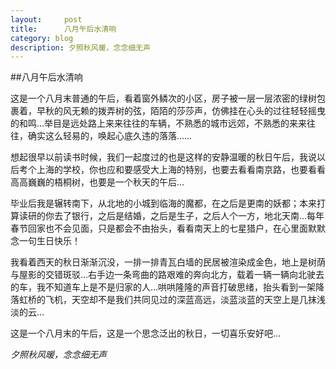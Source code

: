 ```yaml
---
layout:     post
title:      八月午后水清响
category: blog
description: 夕照秋风暖，念念细无声
---
```

##八月午后水清响

  这是一个八月末普通的午后，看着窗外鳞次的小区，房子被一层一层浓密的绿树包裹着，早秋的风无赖的拨弄树的弦，陌陌的莎莎声，仿佛挂在心头的过往轻轻摇曳的和鸣…举目是远处路上来来往往的车辆，不熟悉的城市远郊，不熟悉的来来往往，确实这么轻易的，唤起心底久违的落落……

想起很早以前读书时候，我们一起度过的也是这样的安静温暖的秋日午后，我说以后考个上海的学校，你也应和要感受大上海的特别，也要去看看南京路，也要看看高高巍巍的梧桐树，也要是一个秋天的午后…

毕业后我是辗转南下，从北地的小城到临海的魔都，在之后是更南的妖都；本来打算读研的你去了银行，之后是结婚，之后是生子，之后人个一方，地北天南…每年春节回家也不会见面，只是都会不由抬头，看看南天上的七星猎户，在心里面默默念一句生日快乐！

我看着西天的秋日渐渐沉没，一排一排青瓦白墙的民居被渲染成金色，地上是树荫与屋影的交错斑驳…右手边一条弯曲的路艰难的奔向北方，载着一辆一辆向北驶去的车，我不知道车上是不是归家的人…哄哄隆隆的声音打破思绪，抬头看到一架降落虹桥的飞机，天空却不是我们共同见过的深蓝高远，淡蓝淡蓝的天空上是几抹浅淡的云…

这是一个八月末的午后，这是一个思念泛出的秋日，一切喜乐安好吧…

*夕照秋风暖，念念细无声*
